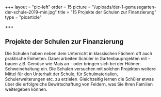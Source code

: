 +++
layout = "pic-left"
order = 15
picture = "/uploads/der-1-gemusegarten-der-schule-2019-min.jpg"
title = "15 Projekte der Schulen zur Finanzierung"
type = "picarticle"

+++
## Projekte der Schulen zur Finanzierung

Die Schulen haben neben dem Unterricht in klassischen Fächern oft auch praktische Einheiten. Dabei arbeiten Schüler in Gartenbauprojekten mit - bauen z.B. Gemüse wie Mais an - oder bringen sich bei der Hühner- Schweinehaltung ein. Die Schulen versuchen mit solchen Projekten weitere Mittel für den Unterhalt der Schule, für Schulmaterialien, Schulerweiterungen etc. zu erzielen. Gleichzeitig lernen die Schüler etwas über die erfolgreiche Bewirtschaftung von Feldern, was Sie Ihren Familien weitergeben können.